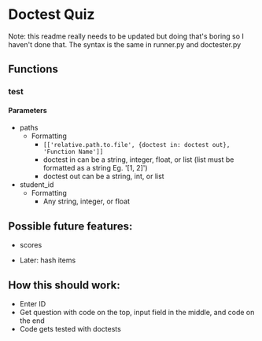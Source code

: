 # Doctest Quiz

Note: this readme really needs to be updated but doing that's boring so I haven't done that. The syntax is the same in runner.py and doctester.py
## Functions
### test
#### Parameters
* paths
  * Formatting
    * `[['relative.path.to.file', {doctest in: doctest out}, 'Function Name']]`
    * doctest in can be a string, integer, float, or list (list must be formatted as a string Eg. '[1, 2]')
    * doctest out can be a string, int, or list
* student_id
  * Formatting
    * Any string, integer, or float

## Possible future features:
* scores

* Later: hash items


## How this should work:
* Enter ID
* Get question with code on the top, input field in the middle, and code on the end
* Code gets tested with doctests
